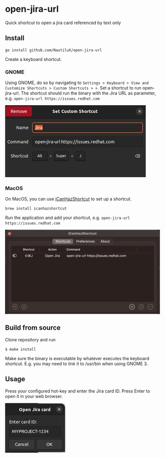 # open-jira-url
Quick shortcut to open a jira card referenced by text only

## Install

```
go install github.com/NautiluX/open-jira-url
```

Create a keyboard shortcut.

### GNOME

Using GNOME, do so by navigating to `Settings > Keyboard > View and Customize Shortcuts > Custom Shortcuts > +`.
Set a shortcut to run open-jira-url.
The shortcut should run the binary with the Jira URL as parameter, e.g. `open-jira-url https://issues.redhat.com`

![GNOME Custom Shortcut](./doc/img/gnome-shortcut.png)

### MacOS

On MacOS, you can use [iCanHazShortcut](https://github.com/deseven/iCanHazShortcut) to set up a shortcut.

```
brew install icanhazshortcut
```

Run the application and add your shortcut, e.g. `open-jira-url https://issues.redhat.com`

![iCanHazShortcut](./doc/img/icanhazshortcut.png)

## Build from source

Clone repository and run

```
$ make install
```

Make sure the binary is executable by whatever executes the keyboard shortcut.
E.g. you may need to link it to /usr/bin when using GNOME 3.


## Usage

Press your configured hot-key and enter the Jira card ID.
Press Enter to open it in your web browser.

![GNOME Custom Shortcut](./doc/img/screenshot.png)
